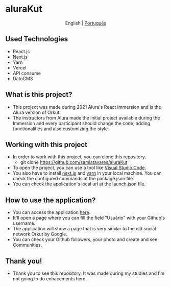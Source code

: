 # aluraKut

<p align="center">
	<span>English</span> | <a href="https://github.com/samlatavares/aluraKut/blob/main/translations/pt-br/README.md">Português</a>
</p>

## Used Technologies
- React.js
- Next.js
- Yarn
- Vercel
- API consume
- DatoCMS

## What is this project?
- This project was made during 2021 Alura's React Immersion and is the Alura version of Orkut.
- The instructors from Alura made the initial project available during the Immersion and every participant should change the code, adding functionalities and also customizing the style.

## Working with this project
- In order to work with this project, you can clone this repository.
	- git clone https://github.com/samlatavares/aluraKut
- To open the project, you can use a tool like <a href="https://code.visualstudio.com/download" target="_blank">Visual Studio Code</a>.
- You also have to install <a href="https://nextjs.org/docs" target="_blank">next.js</a> and <a href="https://yarnpkg.com/getting-started" target="_blank">yarn</a> in your local machine. You can check the configured commands at the package.json file.
- You can check the application's local url at the launch.json file.

## How to use the application?
- You can access the application <a href="https://alurakut-olive-delta.vercel.app/login" target="_blank">here</a>.
- It'll open a page where you can fill the field "Usuário" with your Github's username.
- The application will show a page that is very similar to the old social network Orkut by Google.
- You can check your Github followers, your photo and create and see Communities.
	
## Thank you!
- Thank you to see this repository. It was made during my studies and I'm not going to do enhacements here.